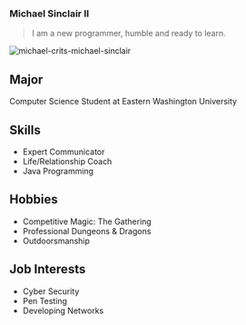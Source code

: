 ### Michael Sinclair II

> I am a new programmer, humble and ready to learn.

![michael-crits-michael-sinclair](https://github.com/LichDaddy/LichDaddy/assets/140662300/3c9520cc-f01b-4c39-8dab-51702eb1e4c9)

## Major
Computer Science Student at Eastern Washington University

## Skills
* Expert Communicator
* Life/Relationship Coach
* Java Programming

## Hobbies
* Competitive Magic: The Gathering
* Professional Dungeons & Dragons
* Outdoorsmanship 

## Job Interests 
* Cyber Security
* Pen Testing
* Developing Networks 

<!--
**LichDaddy/LichDaddy** is a ✨ _special_ ✨ repository because its `README.md` (this file) appears on your GitHub profile.





Here are some ideas to get you started:

- 🔭 I’m currently working on ...
- 🌱 I’m currently learning ...
- 👯 I’m looking to collaborate on ...
- 🤔 I’m looking for help with ...
- 💬 Ask me about ...
- 📫 How to reach me: ...
- 😄 Pronouns: ...
- ⚡ Fun fact: ...
-->
